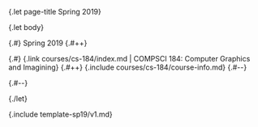 {.let page-title Spring 2019}

{.let body}

{.#} Spring 2019
{.#++}

{.#} {.link courses/cs-184/index.md | COMPSCI 184: Computer Graphics and Imagining}
{.#++}
{.include courses/cs-184/course-info.md}
{.#--}

{.#--}

{./let}

{.include template-sp19/v1.md}
